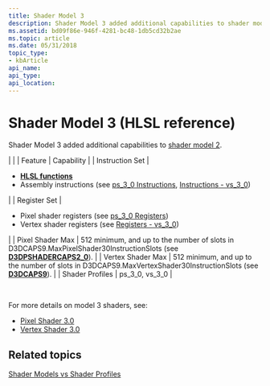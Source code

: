 ```yaml
---
title: Shader Model 3
description: Shader Model 3 added additional capabilities to shader model 2.
ms.assetid: bd09f86e-946f-4281-bc48-1db5cd32b2ae
ms.topic: article
ms.date: 05/31/2018
topic_type:
- kbArticle
api_name: 
api_type: 
api_location: 
---
```


# Shader Model 3 (HLSL reference)

Shader Model 3 added additional capabilities to [shader model 2](dx-graphics-hlsl-sm2.md).




| 
|
| Feature | Capability | 
| Instruction Set | <ul><li><a href="dx-graphics-hlsl-intrinsic-functions.md"><strong>HLSL functions</strong></a></li><li>Assembly instructions (see <a href="dx9-graphics-reference-asm-ps-instructions-ps-3-0.md">ps_3_0 Instructions</a>, <a href="dx9-graphics-reference-asm-vs-instructions-vs-3-0.md">Instructions - vs_3_0</a>)</li></ul> | 
| Register Set | <ul><li>Pixel shader registers (see <a href="dx9-graphics-reference-asm-ps-registers-ps-3-0.md">ps_3_0 Registers</a>)</li><li>Vertex shader registers (see <a href="dx9-graphics-reference-asm-vs-registers-vs-3-0.md">Registers - vs_3_0</a>)</li></ul> | 
| Pixel Shader Max | 512 minimum, and up to the number of slots in D3DCAPS9.MaxPixelShader30InstructionSlots (see <a href="/windows/desktop/api/d3d9caps/ns-d3d9caps-d3dpshadercaps2_0"><strong>D3DPSHADERCAPS2_0</strong></a>). | 
| Vertex Shader Max | 512 minimum, and up to the number of slots in D3DCAPS9.MaxVertexShader30InstructionSlots (see <a href="/windows/desktop/api/d3d9caps/ns-d3d9caps-d3dcaps9"><strong>D3DCAPS9</strong></a>). | 
| Shader Profiles | ps_3_0, vs_3_0 | 




 

For more details on model 3 shaders, see:

-   [Pixel Shader 3.0](dx9-graphics-reference-asm-ps-3-0.md)
-   [Vertex Shader 3.0](dx9-graphics-reference-asm-vs-3-0.md)

## Related topics

<dl> <dt>

[Shader Models vs Shader Profiles](dx-graphics-hlsl-models.md)
</dt> </dl>

 

 
